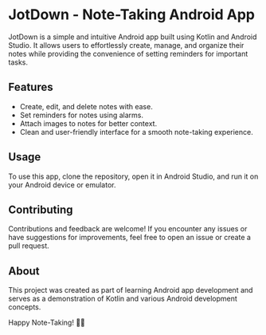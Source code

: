 # JotDown - Note-Taking Android App

JotDown is a simple and intuitive Android app built using Kotlin and Android Studio. It allows users to effortlessly create, manage, and organize their notes while providing the convenience of setting reminders for important tasks.

## Features
- Create, edit, and delete notes with ease.
- Set reminders for notes using alarms.
- Attach images to notes for better context.
- Clean and user-friendly interface for a smooth note-taking experience.

## Usage
To use this app, clone the repository, open it in Android Studio, and run it on your Android device or emulator.

## Contributing
Contributions and feedback are welcome! If you encounter any issues or have suggestions for improvements, feel free to open an issue or create a pull request.

## About
This project was created as part of learning Android app development and serves as a demonstration of Kotlin and various Android development concepts.

Happy Note-Taking! 📝✨

